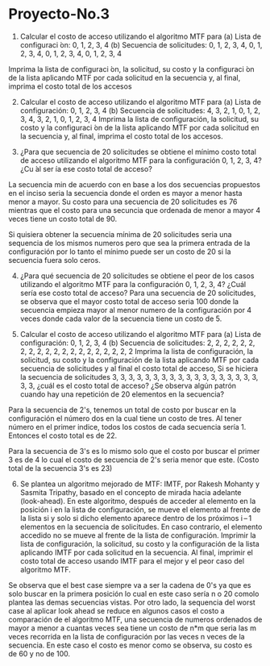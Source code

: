 # Proyecto-No.3


1. Calcular el costo de acceso utilizando el algoritmo MTF para
    (a) Lista de configuraci ́on: 0, 1, 2, 3, 4
    (b) Secuencia de solicitudes: 0, 1, 2, 3, 4, 0, 1, 2, 3, 4, 0, 1, 2, 3, 4, 0, 1, 2, 3, 4


Imprima la lista de configuraci ́on, la solicitud, su costo y la configuraci ́on de la lista aplicando
MTF por cada solicitud en la secuencia y, al final, imprima el costo total de los accesos


2. Calcular el costo de acceso utilizando el algoritmo MTF para
    (a) Lista de configuración: 0, 1, 2, 3, 4
    (b) Secuencia de solicitudes: 4, 3, 2, 1, 0, 1, 2, 3, 4, 3, 2, 1, 0, 1, 2, 3, 4
Imprima la lista de configuración, la solicitud, su costo y la configuraci ́on de la lista aplicando
MTF por cada solicitud en la secuencia y, al final, imprima el costo total de los accesos.


3. ¿Para que secuencia de 20 solicitudes se obtiene el mínimo costo total de acceso utilizando el
algoritmo MTF para la configuración 0, 1, 2, 3, 4? ¿Cu ́al ser ́ıa ese costo total de acceso?

La secuencia min de acuerdo con en base a los dos secuencias propuestos en el inciso seria la secuencia donde el orden es mayor a menor hasta menor a mayor. Su costo para una secuencia de 20 solicitudes es 76 mientras que el costo para una secuncia que ordenada de menor a mayor 4 veces tiene un costo total de 90. 

Si quisiera obtener la secuencia mínima de 20 solicitudes seria una sequencia de los mismos numeros pero que sea la primera entrada de la configuración por lo tanto el mínimo puede ser un costo de 20 si la secuencia fuera solo ceros. 

4. ¿Para qué secuencia de 20 solicitudes se obtiene el peor de los casos utilizando el algoritmo MTF para la configuración 0, 1, 2, 3, 4? ¿Cuál sería ese costo total de acceso?
Para una secuencia de 20 solicitudes, se observa que el mayor costo total de acceso seria 100 donde la secuencia empieza mayor al menor numero de la configuración por 4 veces donde cada valor de la secuencia tiene un costo de 5.

5. Calcular el costo de acceso utilizando el algoritmo MTF para
(a) Lista de configuración: 0, 1, 2, 3, 4
(b) Secuencia de solicitudes: 2, 2, 2, 2, 2, 2, 2, 2, 2, 2, 2, 2, 2, 2, 2, 2, 2, 2, 2, 2
Imprima la lista de configuración, la solicitud, su costo y la configuración de la lista aplicando
MTF por cada secuencia de solicitudes y al final el costo total de acceso, Si se hiciera la secuencia de solicitudes 3, 3, 3, 3, 3, 3, 3, 3, 3, 3, 3, 3, 3, 3, 3, 3, 3, 3, 3, 3, ¿cuál es el costo total de acceso? ¿Se observa algún patrón cuando hay una repetición de 20 elementos en la secuencia?


Para la secuencia de 2's, tenemos un total de costo por buscar en la configuración el número dos en la cual tiene un costo de tres. Al tener número en el primer indice, todos los costos de cada secuencia sería 1. Entonces el costo total es de 22. 

Para la secuencia de 3's es lo mismo solo que el costo por buscar el primer 3 es de 4 lo cual el costo de secuencia de 2's seria menor que este. (Costo total de la secuencia 3's es 23)


6. Se plantea un algoritmo mejorado de MTF: IMTF, por Rakesh Mohanty y Sasmita Tripathy, basado en el concepto de mirada hacia adelante (look-ahead). En este algoritmo, después de acceder al elemento en la posición i en la lista de configuración, se mueve el elemento al frente de la lista si y solo si dicho elemento aparece dentro de los próximos i – 1 elementos en la secuencia de solicitudes. En caso contrario, el elemento accedido no se mueve al frente de la lista de configuración. Imprimir la lista de configuración, la solicitud, su costo y la configuración de la lista aplicando IMTF por cada solicitud en la secuencia. Al final, imprimir el costo total de acceso usando IMTF para el mejor y el peor caso del algoritmo MTF.

Se observa que el best case siempre va a ser la cadena de 0's ya que es solo buscar en la primera posición lo cual en este caso sería n o 20 comolo plantea las demas secuencias vistas. Por otro lado, la sequencia del worst case al aplicar look ahead se reduce en algunos casos el costo a comparación de el algoritmo MTF, una secuencia de numeros ordenados de mayor a menor a cuantas veces sea tiene un costo de n*m que seria las m veces recorrida en la lista de configuración por las veces n veces de la secuencia. En este caso el costo es menor como se observa, su costo es de 60 y no de 100. 